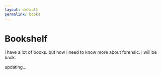 ```yaml
---
layout: default
permalink: books
---
```


# Bookshelf

i have a lot of books. but now i need to know more about forensic. i will be back.

updating...